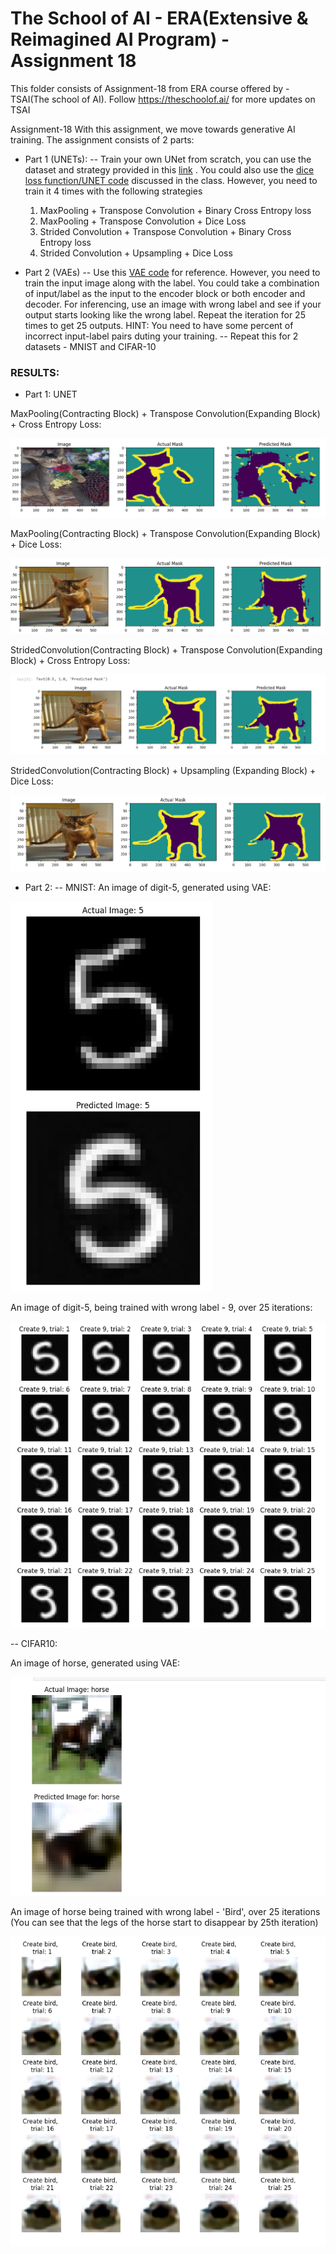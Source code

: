 # The School of AI - ERA(Extensive & Reimagined AI Program) - Assignment 18

This folder consists of Assignment-18 from ERA course offered by - TSAI(The school of AI). 
Follow https://theschoolof.ai/ for more updates on TSAI

Assignment-18
With this assignment, we move towards generative AI training.  The assignment consists of 2 parts:

- Part 1 (UNETs):
    --  Train your own UNet from scratch, you can use the dataset and strategy provided in this [link](https://medium.com/geekculture/u-net-implementation-from-scratch-using-tensorflow-b4342266e406/) . You could also use the [dice loss function/UNET code](https://canvas.instructure.com/courses/6743641/assignments/37210228?module_item_id=94020701) discussed in the class. However, you need to train it 4 times with the following strategies
    1. MaxPooling + Transpose Convolution + Binary Cross Entropy loss
    2. MaxPooling + Transpose Convolution + Dice Loss
    3. Strided Convolution + Transpose Convolution + Binary Cross Entropy loss
    4.  Strided Convolution + Upsampling + Dice Loss
    
- Part 2 (VAEs)
-- Use this [VAE code](https://colab.research.google.com/drive/1_yGmk8ahWhDs23U4mpplBFa-39fsEJoT?usp=sharing) for reference. However, you need to train the input image along with the label. You could take a combination of input/label as the input to the encoder block or both encoder and decoder. For inferencing, use an image with wrong label and see if your output starts looking like the wrong label. Repeat the iteration for 25 times to get 25 outputs. 
HINT: You need to have some percent of incorrect input-label pairs duting your training. 
-- Repeat this for 2 datasets - MNIST and CIFAR-10



### RESULTS:

- Part 1:
UNET

 MaxPooling(Contracting Block) + Transpose Convolution(Expanding Block) + Cross Entropy Loss:
 
[![](https://github.com/ToletiSri/TSAI_ERA_Assignments/blob/0780bdde66335d4252511f48907ff512698c213c/S18/Part1/results_images/MP_Tr_CE.png)](https://github.com/ToletiSri/TSAI_ERA_Assignments/blob/0780bdde66335d4252511f48907ff512698c213c/S18/Part1/results_images/MP_Tr_CE.png)

 MaxPooling(Contracting Block) + Transpose Convolution(Expanding Block) + Dice Loss:
 
[![](https://github.com/ToletiSri/TSAI_ERA_Assignments/blob/0780bdde66335d4252511f48907ff512698c213c/S18/Part1/results_images/MP_Tr_DL.png)](https://github.com/ToletiSri/TSAI_ERA_Assignments/blob/0780bdde66335d4252511f48907ff512698c213c/S18/Part1/results_images/MP_Tr_DL.png)

 StridedConvolution(Contracting Block) + Transpose Convolution(Expanding Block) + Cross Entropy Loss:
 
[![](https://github.com/ToletiSri/TSAI_ERA_Assignments/blob/0780bdde66335d4252511f48907ff512698c213c/S18/Part1/results_images/StrConv_Tr_CE.png)](https://github.com/ToletiSri/TSAI_ERA_Assignments/blob/0780bdde66335d4252511f48907ff512698c213c/S18/Part1/results_images/StrConv_Tr_CE.png)

 StridedConvolution(Contracting Block) + Upsampling (Expanding Block) + Dice Loss:
 
[![](https://github.com/ToletiSri/TSAI_ERA_Assignments/blob/0780bdde66335d4252511f48907ff512698c213c/S18/Part1/results_images/StrConv_Ups_DL.png)](https://github.com/ToletiSri/TSAI_ERA_Assignments/blob/0780bdde66335d4252511f48907ff512698c213c/S18/Part1/results_images/StrConv_Ups_DL.png)

- Part 2: 
-- MNIST: 
An image of digit-5, generated using VAE:

[![](https://raw.githubusercontent.com/ToletiSri/TSAI_ERA_Assignments/main/S18/Part2/ImagesForReadme/Digit5.png)](https://raw.githubusercontent.com/ToletiSri/TSAI_ERA_Assignments/main/S18/Part2/ImagesForReadme/Digit5.png)

An image of digit-5, being trained with wrong label - 9, over 25 iterations:

[![](https://raw.githubusercontent.com/ToletiSri/TSAI_ERA_Assignments/main/S18/Part2/ImagesForReadme/Digit5ToDigit9.png)](https://raw.githubusercontent.com/ToletiSri/TSAI_ERA_Assignments/main/S18/Part2/ImagesForReadme/Digit5ToDigit9.png)




-- CIFAR10:

An image of horse, generated using VAE:

[![](https://raw.githubusercontent.com/ToletiSri/TSAI_ERA_Assignments/main/S18/Part2/ImagesForReadme/horse.png)](https://raw.githubusercontent.com/ToletiSri/TSAI_ERA_Assignments/main/S18/Part2/ImagesForReadme/horse.png)

An image of horse being trained with wrong label - 'Bird', over 25 iterations
(You can see that the legs of the horse start to disappear by 25th iteration)

[![](https://raw.githubusercontent.com/ToletiSri/TSAI_ERA_Assignments/main/S18/Part2/ImagesForReadme/HorseToBird.png)](https://raw.githubusercontent.com/ToletiSri/TSAI_ERA_Assignments/main/S18/Part2/ImagesForReadme/HorseToBird.png)

